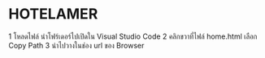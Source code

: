 # HOTELAMER
1 โหลดไฟล์ นำโฟร์เดอร์ไปเปิดใน Visual Studio Code
2 คลิกขวาที่ไฟล์ home.html เลือก Copy Path
3 นำไปวางในช่อง url ของ Browser 
